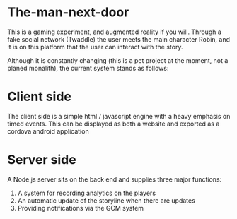 # The-man-next-door
This is a gaming experiment, and augmented reality if you will. Through a fake social network (Twaddle) the user meets the main character Robin, and it is on this platform that the user can interact with the story.

Although it is constantly changing (this is a pet project at the moment, not a planed monalith), the current system stands as follows:

# Client side
The client side is a simple html / javascript engine with a heavy emphasis on timed events. This can be displayed as both a website and exported as a cordova android application

# Server side
A Node.js server sits on the back end and supplies three major functions:

1. A system for recording analytics on the players
2. An automatic update of the storyline when there are updates
3. Providing notifications via the GCM system
